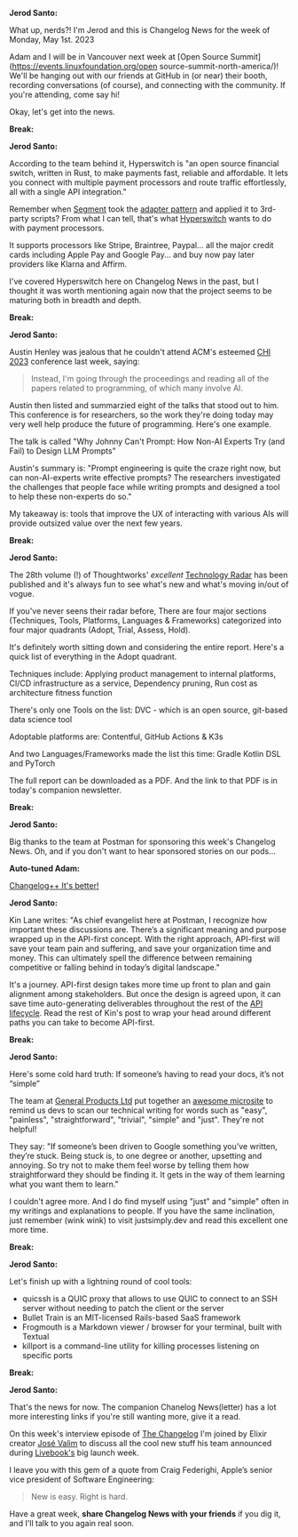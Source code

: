 **Jerod Santo:**

What up, nerds?! I'm Jerod and this is Changelog News for the week of Monday, May 1st. 2023

Adam and I will be in Vancouver next week at [Open Source Summit](https://events.linuxfoundation.org/open source-summit-north-america/)! We'll be hanging out with our friends at GitHub in (or near) their booth, recording conversations (of course), and connecting with the community. If you're attending, come say hi!

Okay, let's get into the news.

**Break:**

**Jerod Santo:**

According to the team behind it, Hyperswitch is "an open source financial switch, written in Rust, to make payments fast, reliable and affordable. It lets you connect with multiple payment processors and route traffic effortlessly, all with a single API integration."

Remember when [Segment](https://segment.com) took the [adapter pattern](https://en.wikipedia.org/wiki/Adapter_pattern) and applied it to 3rd-party scripts? From what I can tell, that's what [Hyperswitch](https://hyperswitch.io) wants to do with payment processors.

It supports processors like Stripe, Braintree, Paypal... all the major credit cards including Apple Pay and Google Pay... and buy now pay later providers like Klarna and Affirm.

I've covered Hyperswitch here on Changelog News in the past, but I thought it was worth mentioning again now that the project seems to be maturing both in breadth and depth.

**Break:**

**Jerod Santo:**

Austin Henley was jealous that he couldn't attend ACM's esteemed [CHI 2023](https://chi2023.acm.org) conference last week, saying:

> Instead, I'm going through the proceedings and reading all of the papers related to programming, of which many involve AI.

Austin then listed and summarzied eight of the talks that stood out to him. This conference is for researchers, so the work they're doing today may very well help produce the future of programming. Here's one example.

The talk is called "Why Johnny Can't Prompt: How Non-AI Experts Try (and Fail) to Design LLM Prompts"

Austin's summary is: "Prompt engineering is quite the craze right now, but can non-AI-experts write effective prompts? The researchers investigated the challenges that people face while writing prompts and designed a tool to help these non-experts do so."

My takeaway is: tools that improve the UX of interacting with various AIs will provide outsized value over the next few years.

**Break:**

**Jerod Santo:**

The 28th volume (!) of Thoughtworks' _excellent_ [Technology Radar](https://www.thoughtworks.com/radar) has been published and it's always fun to see what's new and what's moving in/out of vogue.

If you've never seens their radar before, There are four major sections (Techniques, Tools, Platforms, Languages & Frameworks) categorized into four major quadrants (Adopt, Trial, Assess, Hold).

It's definitely worth sitting down and considering the entire report. Here's a quick list of everything in the Adopt quadrant.

Techniques include: Applying product management to internal platforms, CI/CD infrastructure as a service, Dependency pruning, Run cost as architecture fitness function

There's only one Tools on the list: DVC - which is an open source, git-based data science tool

Adoptable platforms are: Contentful, GitHub Actions & K3s

And two Languages/Frameworks made the list this time: Gradle Kotlin DSL and PyTorch

The full report can be downloaded as a PDF. And the link to that PDF is in today's companion newsletter.

**Break:**

**Jerod Santo:**

Big thanks to the team at Postman for sponsoring this week's Changelog News. Oh, and if you don't want to hear sponsored stories on our pods...

**Auto-tuned Adam:**

[Changelog++ It's better!](https://changelog.com/++)

**Jerod Santo:**

Kin Lane writes: "As chief evangelist here at Postman, I recognize how important these discussions are. There’s a significant meaning and purpose wrapped up in the API-first concept. With the right approach, API-first will save your team pain and suffering, and save your organization time and money. This can ultimately spell the difference between remaining competitive or falling behind in today’s digital landscape."

It's a journey. API-first design takes more time up front to plan and gain alignment among stakeholders. But once the design is agreed upon, it can save time auto-generating deliverables throughout the rest of the [API lifecycle](https://www.postman.com/api-platform/api-lifecycle/?utm_source=changelog). Read the rest of Kin's post to wrap your head around different paths you can take to become API-first.

**Break:**

**Jerod Santo:**

Here's some cold hard truth: If someone’s having to read your docs, it’s not “simple”

The team at [General Products Ltd](https://generalproducts.co) put together an [awesome microsite](https://justsimply.dev) to remind us devs to scan our technical writing for words such as "easy", "painless", "straightforward", "trivial", "simple" and "just". They're not helpful!

They say: "If someone’s been driven to Google something you’ve written, they’re stuck. Being stuck is, to one degree or another, upsetting and annoying. So try not to make them feel worse by telling them how straightforward they should be finding it. It gets in the way of them learning what you want them to learn."

I couldn't agree more. And I do find myself using "just" and "simple" often in my writings and explanations to people. If you have the same inclination, just remember (wink wink) to visit justsimply.dev and read this excellent one more time.

**Break:**

**Jerod Santo:**

Let's finish up with a lightning round of cool tools:

- quicssh is a QUIC proxy that allows to use QUIC to connect to an SSH server without needing to patch the client or the server
- Bullet Train is an MIT-licensed Rails-based SaaS framework
- Frogmouth is a Markdown viewer / browser for your terminal, built with Textual
- killport is  a command-line utility for killing processes listening on specific ports

**Break:**

**Jerod Santo:**

That's the news for now. The companion Chanelog News(letter) has a lot more interesting links if you're still wanting more, give it a read.

On this week's interview episode of [The Changelog](https://changelog.fm) I'm joined by Elixir creator [José Valim](https://twitter.com/josevalim) to discuss all the cool new stuff his team announced during [Livebook's](https://livebook.dev) big launch week.

I leave you with this gem of a quote from Craig Federighi, Apple’s senior vice president of Software Engineering:

> New is easy. Right is hard.

Have a great week, **share Changelog News with your friends** if you dig it, and I'll talk to you again real soon.
